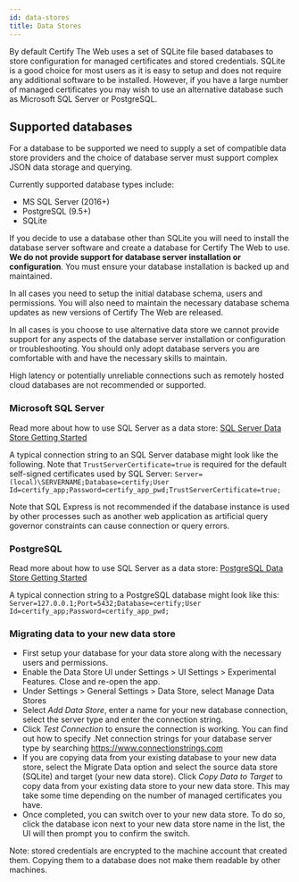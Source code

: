 ```yaml
---
id: data-stores
title: Data Stores
---
```


By default Certify The Web uses a set of SQLite file based databases to store configuration for managed certificates and stored credentials. SQLite is a good choice for most users as it is easy to setup and does not require any additional software to be installed. However, if you have a large number of managed certificates you may wish to use an alternative database such as Microsoft SQL Server or PostgreSQL.

## Supported databases
For a database to be supported we need to supply a set of compatible data store providers and the choice of database server must support complex JSON data storage and querying. 

Currently supported database types include:
- MS SQL Server (2016+)
- PostgreSQL (9.5+)
- SQLite

If you decide to use a database other than SQLite you will need to install the database server software and create a database for Certify The Web to use. **We do not provide support for database server installation or configuration**. You must ensure your database installation is backed up and maintained.

In all cases you need to setup the initial database schema, users and permissions. You will also need to maintain the necessary database schema updates as new versions of Certify The Web are released.

In all cases is you choose to use alternative data store we cannot provide support for any aspects of the database server installation or configuration or troubleshooting. You should only adopt database servers you are comfortable with and have the necessary skills to maintain.

High latency or potentially unreliable connections such as remotely hosted cloud databases are not recommended or supported.

### Microsoft SQL Server
Read more about how to use SQL Server as a data store: [SQL Server Data Store Getting Started](https://github.com/webprofusion/certify-plugins/tree/development/src/DataStores/SQLServer)

A typical connection string to an SQL Server database might look like the following. Note that `TrustServerCertificate=true` is required for the default self-signed certificates used by SQL Server:
`Server=(local)\SERVERNAME;Database=certify;User Id=certify_app;Password=certify_app_pwd;TrustServerCertificate=true;`

Note that SQL Express is not recommended if the database instance is used by other processes such as another web application as artificial query governor constraints can cause connection or query errors. 

### PostgreSQL
Read more about how to use SQL Server as a data store: [PostgreSQL  Data Store Getting Started](https://github.com/webprofusion/certify-plugins/tree/development/src/DataStores/Postgres)

A typical connection string to a PostgreSQL database might look like this:
`Server=127.0.0.1;Port=5432;Database=certify;User Id=certify_app;Password=certify_app_pwd;`

### Migrating data to your new data store
- First setup your database for your data store along with the necessary users and permissions.
- Enable the Data Store UI under Settings > UI Settings > Experimental Features. Close and re-open the app.
- Under Settings > General Settings > Data Store, select Manage Data Stores
- Select *Add Data Store*, enter a name for your new database connection, select the server type and enter the connection string.
- Click *Test Connection* to ensure the connection is working. You can find out how to specify .Net connection strings for your database server type by searching https://www.connectionstrings.com
- If you are copying data from your existing database to your new data store, select the Migrate Data option and select the source data store (SQLite) and target (your new data store). Click *Copy Data to Target* to copy data from your existing data store to your new data store. This may take some time depending on the number of managed certificates you have.
- Once completed, you can switch over to your new data store. To do so, click the database icon next to your new data store name in the list, the UI will then prompt you to confirm the switch.

Note: stored credentials are encrypted to the machine account that created them. Copying them to a database does not make them readable by other machines.